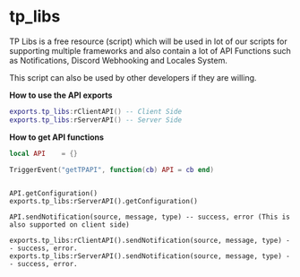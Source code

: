 # tp_libs

TP Libs is a free resource (script) which will be used in lot of our scripts for supporting multiple frameworks and also contain a lot of API Functions such as Notifications, Discord Webhooking and Locales System.

This script can also be used by other developers if they are willing.

**How to use the API exports**

```lua
exports.tp_libs:rClientAPI() -- Client Side
exports.tp_libs:rServerAPI() -- Server Side
```

**How to get API functions**

```lua
local API    = {}

TriggerEvent("getTPAPI", function(cb) API = cb end)
```

```

API.getConfiguration()
exports.tp_libs:rServerAPI().getConfiguration()

API.sendNotification(source, message, type) -- success, error (This is also supported on client side)

exports.tp_libs:rClientAPI().sendNotification(source, message, type) -- success, error.
exports.tp_libs:rServerAPI().sendNotification(source, message, type) -- success, error.

